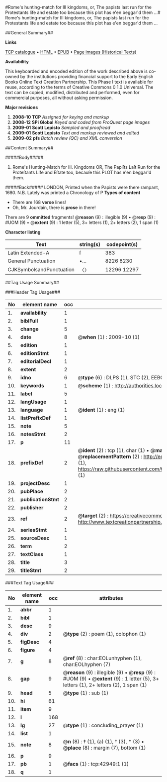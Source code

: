 #Rome's hunting-match for III kingdoms, or, The papists last run for the Protestants life and estate too because this plot has e'en beggar'd them ...#
Rome's hunting-match for III kingdoms, or, The papists last run for the Protestants life and estate too because this plot has e'en beggar'd them ...

##General Summary##

**Links**

[TCP catalogue](http://www.ota.ox.ac.uk/tcp/)  • 
[HTML](http://tei.it.ox.ac.uk/tcp/Texts-HTML/free/A57/A57613.html)  • 
[EPUB](http://tei.it.ox.ac.uk/tcp/Texts-EPUB/free/A57/A57613.epub) • 
[Page images (Historical Texts)](https://data.historicaltexts.jisc.ac.uk/view?pubId=eebo-09390838e&pageId=eebo-09390838e-42949-1)

**Availability**

This keyboarded and encoded edition of the
	       work described above is co-owned by the institutions
	       providing financial support to the Early English Books
	       Online Text Creation Partnership. This Phase I text is
	       available for reuse, according to the terms of Creative
	       Commons 0 1.0 Universal. The text can be copied,
	       modified, distributed and performed, even for
	       commercial purposes, all without asking permission.

**Major revisions**

1. __2008-10__ __TCP__ *Assigned for keying and markup*
1. __2008-12__ __SPi Global__ *Keyed and coded from ProQuest page images*
1. __2009-01__ __Scott Lepisto__ *Sampled and proofread*
1. __2009-01__ __Scott Lepisto__ *Text and markup reviewed and edited*
1. __2009-02__ __pfs__ *Batch review (QC) and XML conversion*

##Content Summary##

#####Body#####

1. Rome's Hunting-Match for III. Kingdoms  OR,  The Papiſts Laſt Run for the Proteſtants Life and Eſtate too, becauſe this PLOT has e'en beggar'd them.

#####Back#####
LONDON, Printed when the Papists were there rampant, 1680. N.B. Lately was printed a Chronology of P
**Types of content**

  * There are 168 **verse** lines!
  * Oh, Mr. Jourdain, there is **prose** in there!

There are 9 **ommitted** fragments! 
 @__reason__ (9) : illegible (9)  •  @__resp__ (9) : #UOM (9)  •  @__extent__ (9) : 1 letter (5), 3+ letters (1), 2+ letters (2), 1 span (1)

**Character listing**


|Text|string(s)|codepoint(s)|
|---|---|---|
|Latin Extended-A|ſ|383|
|General Punctuation|•…|8226 8230|
|CJKSymbolsandPunctuation|〈〉|12296 12297|

##Tag Usage Summary##

###Header Tag Usage###

|No|element name|occ|attributes|
|---|---|---|---|
|1.|__availability__|1||
|2.|__biblFull__|1||
|3.|__change__|5||
|4.|__date__|8| @__when__ (1) : 2009-10 (1)|
|5.|__edition__|1||
|6.|__editionStmt__|1||
|7.|__editorialDecl__|1||
|8.|__extent__|2||
|9.|__idno__|6| @__type__ (6) : DLPS (1), STC (2), EEBO-CITATION (1), OCLC (1), VID (1)|
|10.|__keywords__|1| @__scheme__ (1) : http://authorities.loc.gov/ (1)|
|11.|__label__|5||
|12.|__langUsage__|1||
|13.|__language__|1| @__ident__ (1) : eng (1)|
|14.|__listPrefixDef__|1||
|15.|__note__|5||
|16.|__notesStmt__|2||
|17.|__p__|11||
|18.|__prefixDef__|2| @__ident__ (2) : tcp (1), char (1)  •  @__matchPattern__ (2) : ([0-9\-]+):([0-9IVX]+) (1), (.+) (1)  •  @__replacementPattern__ (2) : http://eebo.chadwyck.com/downloadtiff?vid=$1&page=$2 (1), https://raw.githubusercontent.com/textcreationpartnership/Texts/master/tcpchars.xml#$1 (1)|
|19.|__projectDesc__|1||
|20.|__pubPlace__|2||
|21.|__publicationStmt__|2||
|22.|__publisher__|2||
|23.|__ref__|2| @__target__ (2) : https://creativecommons.org/publicdomain/zero/1.0/ (1), http://www.textcreationpartnership.org/docs/. (1)|
|24.|__seriesStmt__|1||
|25.|__sourceDesc__|1||
|26.|__term__|2||
|27.|__textClass__|1||
|28.|__title__|3||
|29.|__titleStmt__|2||


###Text Tag Usage###

|No|element name|occ|attributes|
|---|---|---|---|
|1.|__abbr__|1||
|2.|__bibl__|1||
|3.|__desc__|9||
|4.|__div__|2| @__type__ (2) : poem (1), colophon (1)|
|5.|__figDesc__|4||
|6.|__figure__|4||
|7.|__g__|8| @__ref__ (8) : char:EOLunhyphen (1), char:EOLhyphen (7)|
|8.|__gap__|9| @__reason__ (9) : illegible (9)  •  @__resp__ (9) : #UOM (9)  •  @__extent__ (9) : 1 letter (5), 3+ letters (1), 2+ letters (2), 1 span (1)|
|9.|__head__|5| @__type__ (1) : sub (1)|
|10.|__hi__|61||
|11.|__item__|9||
|12.|__l__|168||
|13.|__lg__|27| @__type__ (1) : concluding_prayer (1)|
|14.|__list__|1||
|15.|__note__|8| @__n__ (8) : ‡ (1), (a) (1), † (3), * (3)  •  @__place__ (8) : margin (7), bottom (1)|
|16.|__p__|9||
|17.|__pb__|1| @__facs__ (1) : tcp:42949:1 (1)|
|18.|__q__|1||
